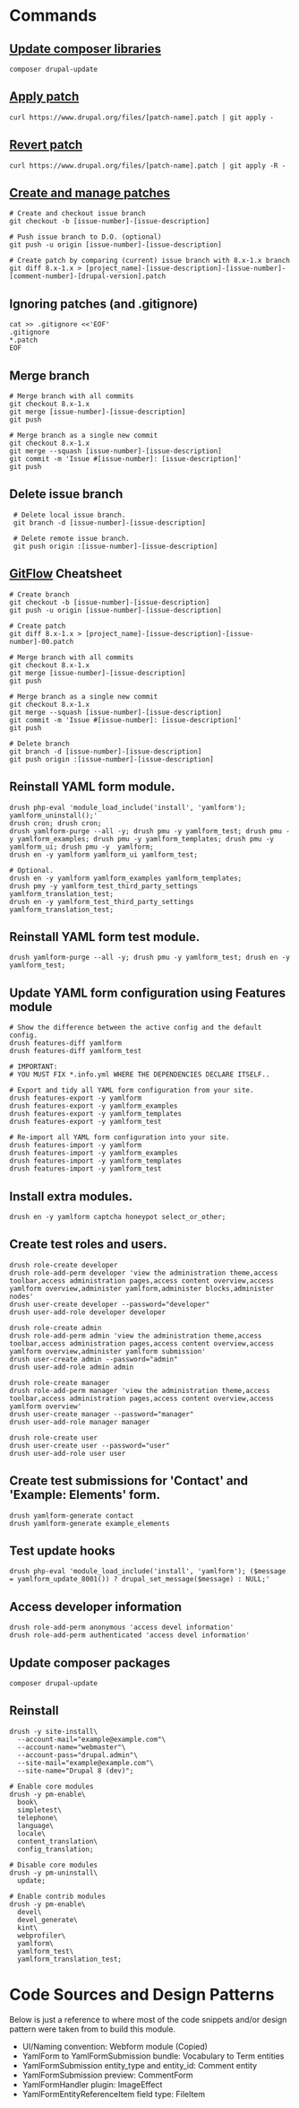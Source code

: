 # Commands

## [Update composer libraries](https://www.drupal.org/project/composer_manager)

    composer drupal-update

## [Apply patch](https://www.drupal.org/node/1399218)

    curl https://www.drupal.org/files/[patch-name].patch | git apply -

## [Revert patch](https://www.drupal.org/patch/reverse)

    curl https://www.drupal.org/files/[patch-name].patch | git apply -R -

## [Create and manage patches](https://www.drupal.org/node/707484)

    # Create and checkout issue branch
    git checkout -b [issue-number]-[issue-description]
    
    # Push issue branch to D.O. (optional)
    git push -u origin [issue-number]-[issue-description]
    
    # Create patch by comparing (current) issue branch with 8.x-1.x branch 
    git diff 8.x-1.x > [project_name]-[issue-description]-[issue-number]-[comment-number]-[drupal-version].patch

## Ignoring patches (and .gitignore)

    cat >> .gitignore <<'EOF'
    .gitignore
    *.patch
    EOF
    
## Merge branch

    # Merge branch with all commits
    git checkout 8.x-1.x
    git merge [issue-number]-[issue-description]
    git push

    # Merge branch as a single new commit
    git checkout 8.x-1.x
    git merge --squash [issue-number]-[issue-description]
    git commit -m 'Issue #[issue-number]: [issue-description]'
    git push
    
## Delete issue branch
 
     # Delete local issue branch.
     git branch -d [issue-number]-[issue-description] 

     # Delete remote issue branch.
     git push origin :[issue-number]-[issue-description]

## [GitFlow](https://www.drupal.org/node/2406727) Cheatsheet
    
    # Create branch
    git checkout -b [issue-number]-[issue-description]
    git push -u origin [issue-number]-[issue-description]
    
    # Create patch
    git diff 8.x-1.x > [project_name]-[issue-description]-[issue-number]-00.patch

    # Merge branch with all commits
    git checkout 8.x-1.x
    git merge [issue-number]-[issue-description]
    git push

    # Merge branch as a single new commit
    git checkout 8.x-1.x
    git merge --squash [issue-number]-[issue-description]
    git commit -m 'Issue #[issue-number]: [issue-description]'
    git push
  
    # Delete branch
    git branch -d [issue-number]-[issue-description]
    git push origin :[issue-number]-[issue-description]

## Reinstall YAML form module.

    drush php-eval 'module_load_include('install', 'yamlform'); yamlform_uninstall();'
    drush cron; drush cron;
    drush yamlform-purge --all -y; drush pmu -y yamlform_test; drush pmu -y yamlform_examples; drush pmu -y yamlform_templates; drush pmu -y yamlform_ui; drush pmu -y  yamlform; 
    drush en -y yamlform yamlform_ui yamlform_test;

    # Optional.
    drush en -y yamlform yamlform_examples yamlform_templates;
    drush pmy -y yamlform_test_third_party_settings yamlform_translation_test;
    drush en -y yamlform_test_third_party_settings yamlform_translation_test;

## Reinstall YAML form test module.

    drush yamlform-purge --all -y; drush pmu -y yamlform_test; drush en -y yamlform_test;

## Update YAML form configuration using Features module

    # Show the difference between the active config and the default config.
    drush features-diff yamlform
    drush features-diff yamlform_test

    # IMPORTANT: 
    # YOU MUST FIX *.info.yml WHERE THE DEPENDENCIES DECLARE ITSELF..

    # Export and tidy all YAML form configuration from your site.          
    drush features-export -y yamlform
    drush features-export -y yamlform_examples
    drush features-export -y yamlform_templates
    drush features-export -y yamlform_test

    # Re-import all YAML form configuration into your site.      
    drush features-import -y yamlform
    drush features-import -y yamlform_examples
    drush features-import -y yamlform_templates
    drush features-import -y yamlform_test

## Install extra modules.

    drush en -y yamlform captcha honeypot select_or_other;

## Create test roles and users.

    drush role-create developer
    drush role-add-perm developer 'view the administration theme,access toolbar,access administration pages,access content overview,access yamlform overview,administer yamlform,administer blocks,administer nodes'
    drush user-create developer --password="developer"
    drush user-add-role developer developer
    
    drush role-create admin
    drush role-add-perm admin 'view the administration theme,access toolbar,access administration pages,access content overview,access yamlform overview,administer yamlform submission'
    drush user-create admin --password="admin"
    drush user-add-role admin admin

    drush role-create manager
    drush role-add-perm manager 'view the administration theme,access toolbar,access administration pages,access content overview,access yamlform overview'
    drush user-create manager --password="manager"
    drush user-add-role manager manager

    drush role-create user
    drush user-create user --password="user"
    drush user-add-role user user

## Create test submissions for 'Contact' and 'Example: Elements' form.

    drush yamlform-generate contact
    drush yamlform-generate example_elements

## Test update hooks

    drush php-eval 'module_load_include('install', 'yamlform'); ($message = yamlform_update_8001()) ? drupal_set_message($message) : NULL;'
    
## Access developer information

    drush role-add-perm anonymous 'access devel information'
    drush role-add-perm authenticated 'access devel information'

## Update composer packages

    composer drupal-update

## Reinstall

    drush -y site-install\
      --account-mail="example@example.com"\
      --account-name="webmaster"\
      --account-pass="drupal.admin"\
      --site-mail="example@example.com"\
      --site-name="Drupal 8 (dev)";

    # Enable core modules
    drush -y pm-enable\
      book\
      simpletest\
      telephone\
      language\
      locale\
      content_translation\
      config_translation;
  
    # Disable core modules
    drush -y pm-uninstall\
      update;
  
    # Enable contrib modules
    drush -y pm-enable\
      devel\
      devel_generate\
      kint\
      webprofiler\
      yamlform\
      yamlform_test\
      yamlform_translation_test;

# Code Sources and Design Patterns

Below is just a reference to where most of the code snippets and/or 
design pattern were taken from to build this module.
 
- UI/Naming convention: Webform module (Copied)
- YamlForm to YamlFormSubmission bundle: Vocabulary to Term entities
- YamlFormSubmission entity_type and entity_id: Comment entity
- YamlFormSubmission preview: CommentForm
- YamlFormHandler plugin: ImageEffect
- YamlFormEntityReferenceItem field type: FileItem
